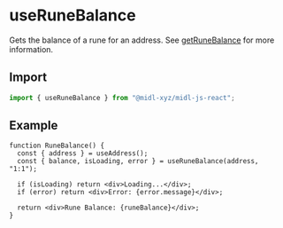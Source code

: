# useRuneBalance

Gets the balance of a rune for an address. See [getRuneBalance](../actions/getRuneBalance) for more information.

## Import

```ts
import { useRuneBalance } from "@midl-xyz/midl-js-react";
```

## Example

```tsx
function RuneBalance() {
  const { address } = useAddress();
  const { balance, isLoading, error } = useRuneBalance(address, "1:1");

  if (isLoading) return <div>Loading...</div>;
  if (error) return <div>Error: {error.message}</div>;

  return <div>Rune Balance: {runeBalance}</div>;
}
```
